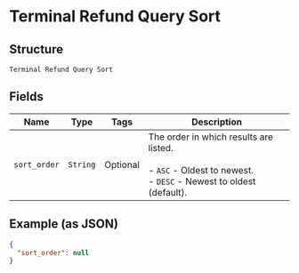 
# Terminal Refund Query Sort

## Structure

`Terminal Refund Query Sort`

## Fields

| Name | Type | Tags | Description |
|  --- | --- | --- | --- |
| `sort_order` | `String` | Optional | The order in which results are listed.<br><br>- `ASC` - Oldest to newest.<br>- `DESC` - Newest to oldest (default). |

## Example (as JSON)

```json
{
  "sort_order": null
}
```

